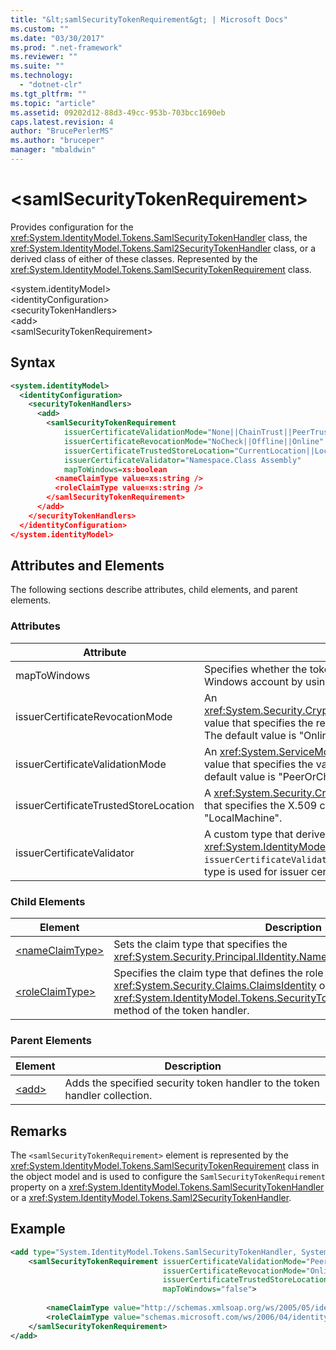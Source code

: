 ```yaml
---
title: "&lt;samlSecurityTokenRequirement&gt; | Microsoft Docs"
ms.custom: ""
ms.date: "03/30/2017"
ms.prod: ".net-framework"
ms.reviewer: ""
ms.suite: ""
ms.technology: 
  - "dotnet-clr"
ms.tgt_pltfrm: ""
ms.topic: "article"
ms.assetid: 09202d12-88d3-49cc-953b-703bcc1690eb
caps.latest.revision: 4
author: "BrucePerlerMS"
ms.author: "bruceper"
manager: "mbaldwin"
---
```

# &lt;samlSecurityTokenRequirement&gt;
Provides configuration for the <xref:System.IdentityModel.Tokens.SamlSecurityTokenHandler> class, the <xref:System.IdentityModel.Tokens.Saml2SecurityTokenHandler> class, or a derived class of either of these classes. Represented by the <xref:System.IdentityModel.Tokens.SamlSecurityTokenRequirement> class.  
  
 \<system.identityModel>  
\<identityConfiguration>  
\<securityTokenHandlers>  
\<add>  
\<samlSecurityTokenRequirement>  
  
## Syntax  
  
```xml  
<system.identityModel>  
  <identityConfiguration>  
    <securityTokenHandlers>  
      <add>  
        <samlSecurityTokenRequirement   
            issuerCertificateValidationMode="None||ChainTrust||PeerTrust||PeerOrChainTrust||Custom"  
            issuerCertificateRevocationMode="NoCheck||Offline||Online"  
            issuerCertificateTrustedStoreLocation="CurrentLocation||LocalMachine"  
            issuerCertificateValidator="Namespace.Class Assembly"  
            mapToWindows=xs:boolean  
          <nameClaimType value=xs:string />  
          <roleClaimType value=xs:string />  
        </samlSecurityTokenRequirement>  
      </add>  
    </securityTokenHandlers>  
  </identityConfiguration>  
</system.identityModel>  
```  
  
## Attributes and Elements  
 The following sections describe attributes, child elements, and parent elements.  
  
### Attributes  
  
|Attribute|Description|  
|---------------|-----------------|  
|mapToWindows|Specifies whether the token handler should map the validating token to a Windows account by using the incoming UPN claim. The default is "false".|  
|issuerCertificateRevocationMode|An <xref:System.Security.Cryptography.X509Certificates.X509RevocationMode> value that specifies the revocation mode to use for the X.509 certificate. The default value is "Online".|  
|issuerCertificateValidationMode|An <xref:System.ServiceModel.Security.X509CertificateValidationMode> value that specifies the validation mode to use for the X.509 certificate. The default value is "PeerOrChainTrust".|  
|issuerCertificateTrustedStoreLocation|A <xref:System.Security.Cryptography.X509Certificates.StoreLocation> value that specifies the X.509 certificate store. The default value is "LocalMachine".|  
|issuerCertificateValidator|A custom type that derives from <xref:System.IdentityModel.Selectors.X509CertificateValidator>. If the `issuerCertificateValidationMode` attribute is "Custom", an instance of this type is used for issuer certificate validation.|  
  
### Child Elements  
  
|Element|Description|  
|-------------|-----------------|  
|[\<nameClaimType>](../../../../../docs/framework/configure-apps/file-schema/windows-identity-foundation/nameclaimtype.md)|Sets the claim type that specifies the <xref:System.Security.Principal.IIdentity.Name%2A> property.|  
|[\<roleClaimType>](../../../../../docs/framework/configure-apps/file-schema/windows-identity-foundation/roleclaimtype.md)|Specifies the claim type that defines the role type claims in the collection of <xref:System.Security.Claims.ClaimsIdentity> objects returned by the <xref:System.IdentityModel.Tokens.SecurityTokenHandler.ValidateToken%2A> method of the token handler.|  
  
### Parent Elements  
  
|Element|Description|  
|-------------|-----------------|  
|[\<add>](../../../../../docs/framework/configure-apps/file-schema/windows-identity-foundation/add.md)|Adds the specified security token handler to the token handler collection.|  
  
## Remarks  
 The `<samlSecurityTokenRequirement>` element is represented by the <xref:System.IdentityModel.Tokens.SamlSecurityTokenRequirement> class in the object model and is used to configure the `SamlSecurityTokenRequirement` property on a <xref:System.IdentityModel.Tokens.SamlSecurityTokenHandler> or a <xref:System.IdentityModel.Tokens.Saml2SecurityTokenHandler>.  
  
## Example  
  
```xml  
<add type="System.IdentityModel.Tokens.SamlSecurityTokenHandler, System.IdentityModel">  
    <samlSecurityTokenRequirement issuerCertificateValidationMode="PeerOrChainTrust"  
                                  issuerCertificateRevocationMode="Online"  
                                  issuerCertificateTrustedStoreLocation="LocalMachine"  
                                  mapToWindows="false">  
  
        <nameClaimType value="http://schemas.xmlsoap.org/ws/2005/05/identity/claims/name" />  
        <roleClaimType value="schemas.microsoft.com/ws/2006/04/identity/claims/role" />  
    </samlSecurityTokenRequirement>  
</add>  
```
